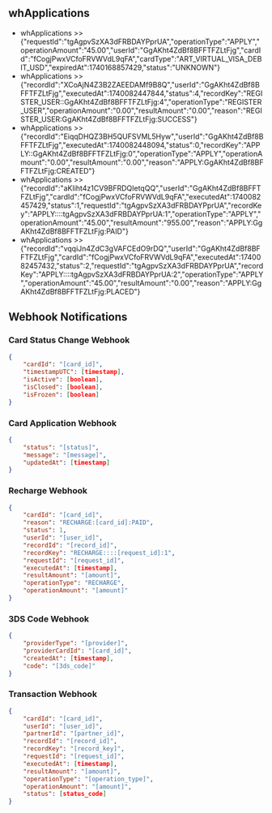 ## whApplications
- whApplications >> {"requestId":"tgAgpvSzXA3dFRBDAYPprUA","operationType":"APPLY","operationAmount":"45.00","userId":"GgAKht4ZdBf8BFFTFZLtFjg","cardId":"fCogjPwxVCfoFRVWVdL9qFA","cardType":"ART_VIRTUAL_VISA_DEBIT_USD","expiredAt":1740168857429,"status":"UNKNOWN"}
- whApplications >> {"recordId":"XCoAjN4Z3B2ZAEEDAMf9B8Q","userId":"GgAKht4ZdBf8BFFTFZLtFjg","executedAt":1740082447844,"status":4,"recordKey":"REGISTER_USER::GgAKht4ZdBf8BFFTFZLtFjg:4","operationType":"REGISTER_USER","operationAmount":"0.00","resultAmount":"0.00","reason":"REGISTER_USER:GgAKht4ZdBf8BFFTFZLtFjg:SUCCESS"}
- whApplications >> {"recordId":"EiqqDHQZ3BH5QUFSVML5Hyw","userId":"GgAKht4ZdBf8BFFTFZLtFjg","executedAt":1740082448094,"status":0,"recordKey":"APPLY::GgAKht4ZdBf8BFFTFZLtFjg:0","operationType":"APPLY","operationAmount":"0.00","resultAmount":"0.00","reason":"APPLY:GgAKht4ZdBf8BFFTFZLtFjg:CREATED"}
- whApplications >> {"recordId":"aKIiht4z1CV9BFRDQIetqQQ","userId":"GgAKht4ZdBf8BFFTFZLtFjg","cardId":"fCogjPwxVCfoFRVWVdL9qFA","executedAt":1740082457429,"status":1,"requestId":"tgAgpvSzXA3dFRBDAYPprUA","recordKey":"APPLY::::tgAgpvSzXA3dFRBDAYPprUA:1","operationType":"APPLY","operationAmount":"45.00","resultAmount":"955.00","reason":"APPLY:GgAKht4ZdBf8BFFTFZLtFjg:PAID"}
- whApplications >> {"recordId":"vqqiJn4ZdC3gVAFCEdO9rDQ","userId":"GgAKht4ZdBf8BFFTFZLtFjg","cardId":"fCogjPwxVCfoFRVWVdL9qFA","executedAt":1740082457432,"status":2,"requestId":"tgAgpvSzXA3dFRBDAYPprUA","recordKey":"APPLY::::tgAgpvSzXA3dFRBDAYPprUA:2","operationType":"APPLY","operationAmount":"45.00","resultAmount":"0.00","reason":"APPLY:GgAKht4ZdBf8BFFTFZLtFjg:PLACED"}

## Webhook Notifications

### Card Status Change Webhook
```json
{
    "cardId": "[card_id]",
    "timestampUTC": [timestamp],
    "isActive": [boolean],
    "isClosed": [boolean],
    "isFrozen": [boolean]
}
```

### Card Application Webhook
```json
{
    "status": "[status]",
    "message": "[message]",
    "updatedAt": [timestamp]
}
```

### Recharge Webhook
```json
{
    "cardId": "[card_id]",
    "reason": "RECHARGE:[card_id]:PAID",
    "status": 1,
    "userId": "[user_id]",
    "recordId": "[record_id]",
    "recordKey": "RECHARGE::::[request_id]:1",
    "requestId": "[request_id]",
    "executedAt": [timestamp],
    "resultAmount": "[amount]",
    "operationType": "RECHARGE",
    "operationAmount": "[amount]"
}
```

### 3DS Code Webhook
```json
{
    "providerType": "[provider]",
    "providerCardId": "[card_id]",
    "createdAt": [timestamp],
    "code": "[3ds_code]"
}
```

### Transaction Webhook
```json
{
    "cardId": "[card_id]",
    "userId": "[user_id]",
    "partnerId": "[partner_id]",
    "recordId": "[record_id]",
    "recordKey": "[record_key]",
    "requestId": "[request_id]",
    "executedAt": [timestamp],
    "resultAmount": "[amount]",
    "operationType": "[operation_type]",
    "operationAmount": "[amount]",
    "status": [status_code]
}
```